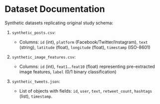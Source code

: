 
# Dataset Documentation

Synthetic datasets replicating original study schema:

1. `synthetic_posts.csv`:
   - Columns: `id` (int), `platform` (Facebook/Twitter/Instagram), `text` (string), `latitude` (float), `longitude` (float), `timestamp` (ISO-8601)

2. `synthetic_image_features.csv`:
   - Columns: `id` (int), `feat1`...`feat10` (float) representing pre-extracted image features, `label` (0/1 binary classification)

3. `synthetic_tweets.json`:
   - List of objects with fields: `id`, `user`, `text`, `retweet_count`, `hashtags` (list), `timestamp`.
